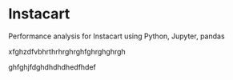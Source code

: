 # Instacart
Performance analysis for Instacart using Python, Jupyter, pandas


xfghzdfvbhrthrhrghrghfghrghghrgh

ghfghjfdghdhdhdhedfhdef
